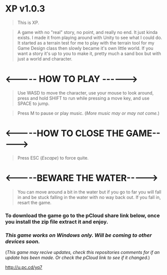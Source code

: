 # XP v1.0.3

>This is XP. 

>A game with no "real" story, no point, and really no end. It just kinda exists. I made it from playing around with Unity to see what I could do. It started as a terrain test for me to play with the terrain tool for my Game Design class then slowly became it's own little world. If you want a story it's up to you to make it, pretty much a sand box but with just a world and character.


# <----- HOW TO PLAY ------>

>Use WASD to move the character, use your mouse to look around, press and hold SHIFT to run while pressing a move key, and use SPACE to jump.

>Press M to pause or play music. (_More music may or may not come._)

# <-----HOW TO CLOSE THE GAME----->

>Press ESC (_Escape_) to force quite.

# <-----BEWARE THE WATER----->

>You can move around a bit in the water but if you go to far you will fall in and be stuck falling in the water with no way back out. If you fall in, resart the game.

### To download the game go to the pCloud share link below, once you install the zip file extract it and enjoy. 
### *This game works on Windows only. Will be coming to other devices soon.*

(_This game may recive updates, check this repositories comments for if an update has been made. Or check the pCloud link to see if it changed._)

http://u.pc.cd/yq7
